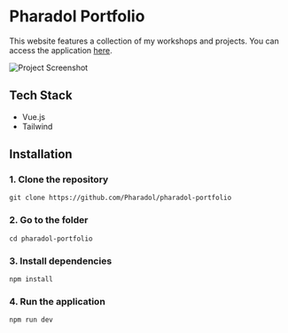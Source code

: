 # Pharadol Portfolio
This website features a collection of my workshops and projects. You can access the application [here](https://pharadol-portfolio.vercel.app/).

![Project Screenshot](https://img5.pic.in.th/file/secure-sv1/portfolioWeb.png)

## Tech Stack
 - Vue.js
 - Tailwind



## Installation
### 1. Clone the repository
    git clone https://github.com/Pharadol/pharadol-portfolio
### 2. Go to the folder
    cd pharadol-portfolio
### 3. Install dependencies
    npm install
### 4. Run the application
    npm run dev
